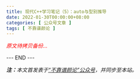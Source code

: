 ```yaml
---
title: 现代C++学习笔记（5）：auto与型别推导
date: 2022-01-30T00:00:00+08:00
categories: [ 公众号文章 ]
tags: [ 不靠谱颜论 ]
---
```


<font color=red><i>原文待拷贝备份...</i></font>

<div class="p-5 text-center">--- END ---</div>

<i><b>注：</b>本文首发表于[“不靠谱颜论”公众号](https://mp.weixin.qq.com/s/Eb1ZCZtlDU2Ajt3r5zOLWw)，并同步至本站。</i>
